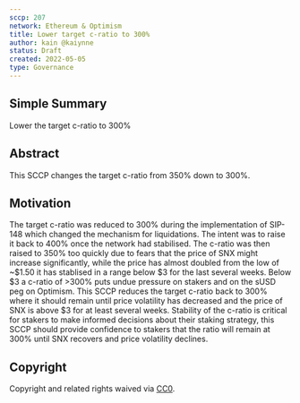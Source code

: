 ```yaml
---
sccp: 207
network: Ethereum & Optimism
title: Lower target c-ratio to 300%
author: kain @kaiynne
status: Draft
created: 2022-05-05
type: Governance
---
```


## Simple Summary

<!--"If you can't explain it simply, you don't understand it well enough." Provide a simplified and layman-accessible explanation of the SCCP.-->

Lower the target c-ratio to 300% 

## Abstract

<!--A short (~200 word) description of the variable change proposed.-->

This SCCP changes the target c-ratio from 350% down to 300%.

## Motivation

<!--The motivation is critical for SCCPs that want to update variables within Synthetix. It should clearly explain why the existing variable is not incentive aligned. SCCP submissions without sufficient motivation may be rejected outright.-->

The target c-ratio was reduced to 300% during the implementation of SIP-148 which changed the mechanism for liquidations. The intent was to raise it back to 400% once the network had stabilised. The c-ratio was then raised to 350% too quickly due to fears that the price of SNX might increase significantly, while the price has almost doubled from the low of ~$1.50 it has stablised in a range below $3 for the last several weeks. Below $3 a c-ratio of >300% puts undue pressure on stakers and on the sUSD peg on Optimism. This SCCP reduces the target c-ratio back to 300% where it should remain until price volatility has decreased and the price of SNX is above $3 for at least several weeks. Stability of the c-ratio is critical for stakers to make informed decisions about their staking strategy, this SCCP should provide confidence to stakers that the ratio will remain at 300% until SNX recovers and price volatility declines.

## Copyright

Copyright and related rights waived via [CC0](https://creativecommons.org/publicdomain/zero/1.0/).
